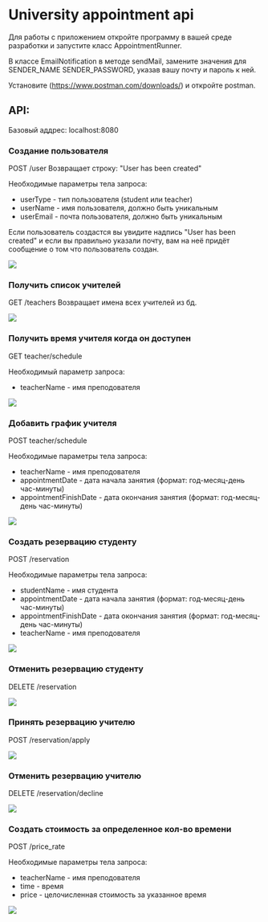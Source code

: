 # University appointment api

Для работы с приложением откройте программу в вашей среде разработки и запустите класс AppointmentRunner.

В классе EmailNotification в методе sendMail, замените значения для SENDER_NAME SENDER_PASSWORD, указав вашу почту и пароль к ней.

Установите (https://www.postman.com/downloads/) и откройте postman.


## API:
Базовый аддрес: localhost:8080

### Создание пользователя

POST /user 
Возвращает строку: "User has been created"

Необходимые параметры тела запроса:
* userType - тип пользователя (student или teacher)
* userName - имя пользователя, должно быть уникальным
* userEmail - почта пользователя, должно быть уникальным

Если пользователь создастся вы увидите надпись "User has been created" и если вы правильно указали почту, вам на неё придёт сообщение о том что пользователь создан.

![](/src/main/resources/images/create_user.png)

### Получить список учителей

GET /teachers
Возвращает имена всех учителей из бд.

![](/src/main/resources/images/teachers.png)

### Получить время учителя когда он доступен

GET teacher/schedule

Необходимый параметр запроса:
* teacherName - имя преподователя

![](/src/main/resources/images/get_teacher_schedule.png)

### Добавить график учителя

POST teacher/schedule

Необходимые параметры тела запроса:
* teacherName - имя преподователя
* appointmentDate - дата начала занятия (формат: год-месяц-день час-минуты)
* appointmentFinishDate - дата окончания занятия (формат: год-месяц-день час-минуты)

![](/src/main/resources/images/teacher_schedule.png)

### Создать резервацию студенту

POST /reservation

Необходимые параметры тела запроса:
* studentName - имя студента
* appointmentDate - дата начала занятия (формат: год-месяц-день час-минуты)
* appointmentFinishDate - дата окончания занятия (формат: год-месяц-день час-минуты)
* teacherName - имя преподователя

![](/src/main/resources/images/reservation.png)

### Отменить резервацию студенту

DELETE /reservation

![](/images/)

### Принять резервацию учителю

POST /reservation/apply

![](/images/)

### Отменить резервацию учителю

DELETE /reservation/decline

![](/images/)

### Создать стоимость за определенное кол-во времени

POST /price_rate

Необходимые параметры тела запроса:
* teacherName - имя преподователя
* time - время
* price - целочисленная стоимость за указанное время

![](/src/main/resources/images/price_rate.png)












